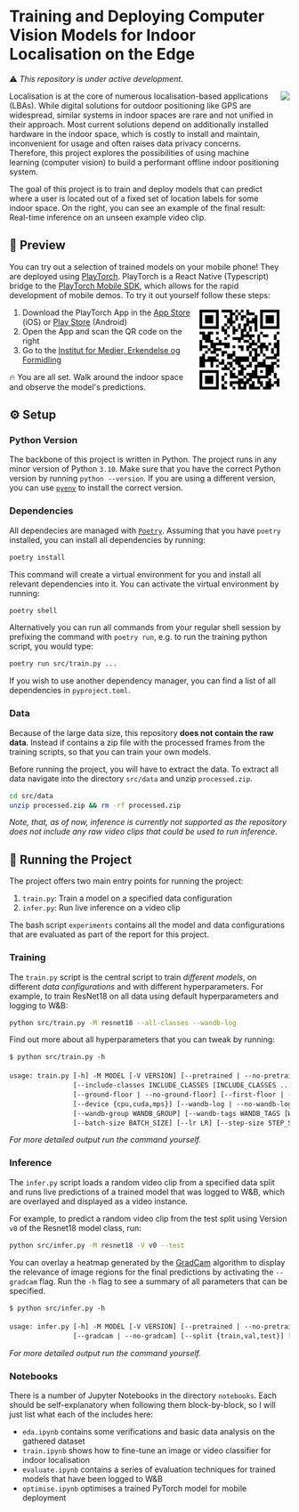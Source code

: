 # Training and Deploying Computer Vision Models for Indoor Localisation on the Edge

⚠️ _This repository is under active development._

<img align="right" src="./assets/live-inference-gradcam.gif" height="400px"/>

Localisation is at the core of numerous localisation-based applications (LBAs).
While digital solutions for outdoor positioning like GPS are widespread, similar
systems in indoor spaces are rare and not unified in their approach. Most
current solutions depend on additionally installed hardware in the indoor space,
which is costly to install and maintain, inconvenient for usage and often
raises data privacy concerns. Therefore, this project explores the
possibilities of using machine learning (computer vision) to build a performant
offline indoor positioning system.

The goal of this project is to train and deploy models that can predict where a
user is located out of a fixed set of location labels for some indoor space. On
the right, you can see an example of the final result: Real-time inference on an
unseen example video clip.

## 📱 Preview

You can try out a selection of trained models on your mobile phone! They are
deployed using [PlayTorch](https://playtorch.dev). PlayTorch is a
React Native (Typescript) bridge to the [PlayTorch Mobile
SDK](https://pytorch.org/mobile/home/), which allows for the rapid development of
mobile demos. To try it out yourself follow these steps:

<img align="right" src="./assets/qr-180.png" height=150 width=150>

1. Download the PlayTorch App in the
   [App Store](https://apps.apple.com/us/app/playtorch/id1632121045) (iOS) or
   [Play Store](https://play.google.com/store/apps/details?id=dev.playtorch&hl=en&gl=US&pli=1)
   (Android)
2. Open the App and scan the QR code on the right
3. Go to the [Institut for Medier, Erkendelse og
   Formidling](https://goo.gl/maps/e4v5dupcQgcbKuxS9)

🔥 You are all set. Walk around the indoor space and observe the model's
predictions.

## ⚙️ Setup

### Python Version

The backbone of this project is written in Python. The project runs in any minor
version of Python `3.10`. Make sure that you have the correct Python version by
running `python --version`. If you are using a different version, you can use
[`pyenv`](https://github.com/pyenv/pyenv) to install the correct version.

### Dependencies

All dependecies are managed  with [`Poetry`](https://python-poetry.org/).
Assuming that you have `poetry` installed, you can install all dependencies by
running:

```bash
poetry install
```

This command will create a virtual environment for you and install all relevant
dependencies into it. You can activate the virtual environment by running:

```bash
poetry shell
```

Alternatively you can run all commands from your regular shell session by
prefixing the command with `poetry run`, e.g. to run the training python script,
you would type:

```bash
poetry run src/train.py ...
```

If you wish to use another dependency manager, you can find a list of all
dependencies in `pyproject.toml`.

### Data

Because of the large data size, this repository **does not contain the raw data**.
Instead if contains a zip file with the processed frames from the training
scripts, so that you can train your own models.

Before running the project, you will have to extract the data. To extract all
data navigate into the directory `src/data` and unzip `processed.zip`.

```bash
cd src/data
unzip processed.zip && rm -rf processed.zip
```

_Note, that, as of now, inference is currently not supported as the repository does not
include any raw video clips that could be used to run inference_.

## 🚀 Running the Project

The project offers two main entry points for running the project:

1. `train.py`: Train a model on a specified data configuration
2. `infer.py`: Run live inference on a video clip

The bash script `experiments` contains all the model and data configurations
that are evaluated as part of the report for this project.

### Training

The `train.py` script is the central script to train _different models_, on
different _data configurations_ and with different hyperparameters. For example,
to train ResNet18 on all data using default hyperparameters and logging to W&B:

```bash
python src/train.py -M resnet18 --all-classes --wandb-log
```

Find out more about all hyperparameters that you can tweak by running:

```txt
$ python src/train.py -h

usage: train.py [-h] -M MODEL [-V VERSION] [--pretrained | --no-pretrained] [--filepath FILEPATH]
                [--include-classes INCLUDE_CLASSES [INCLUDE_CLASSES ...]] [--all-classes | --no-all-classes]
                [--ground-floor | --no-ground-floor] [--first-floor | --no-first-floor] [--ratio RATIO]
                [--device {cpu,cuda,mps}] [--wandb-log | --no-wandb-log] [--wandb-name WANDB_NAME]
                [--wandb-group WANDB_GROUP] [--wandb-tags WANDB_TAGS [WANDB_TAGS ...]] [--max-epochs MAX_EPOCHS]
                [--batch-size BATCH_SIZE] [--lr LR] [--step-size STEP_SIZE] [--gamma GAMMA]
```

_For more detailed output run the command yourself._

### Inference

The `infer.py` script loads a random video clip from a specified data split and
runs live predictions of a trained model that was logged to W&B, which are
overlayed and displayed as a video instance.

For example, to predict a random video clip from the test split using Version
`v0` of the Resnet18 model class, run:

```bash
python src/infer.py -M resnet18 -V v0 --test
```

You can overlay a heatmap generated by the [GradCam]() algorithm to display the
relevance of image regions for the final predictions by activating the
`--gradcam` flag. Run the `-h` flag to see a summary of all parameters that can
be specified.

```txt
$ python src/infer.py -h

usage: infer.py [-h] -M MODEL [-V VERSION] [--pretrained | --no-pretrained] [--device {cpu,cuda,mps}]
                [--gradcam | --no-gradcam] [--split {train,val,test}] [--clip CLIP]
```

_For more detailed output run the command yourself._

### Notebooks

There is a number of Jupyter Notebooks in the directory `notebooks`. Each should
be self-explanatory when following them block-by-block, so I will just list what
each of the includes here:

- `eda.ipynb` contains some verifications and basic data analysis on the gathered dataset
- `train.ipynb` shows how to fine-tune an image or video classifier for indoor localisation
- `evaluate.ipynb` contains a series of evaluation techniques for trained models that have been logged to W&B
- `optimise.ipynb` optimises a trained PyTorch model for mobile deployment
